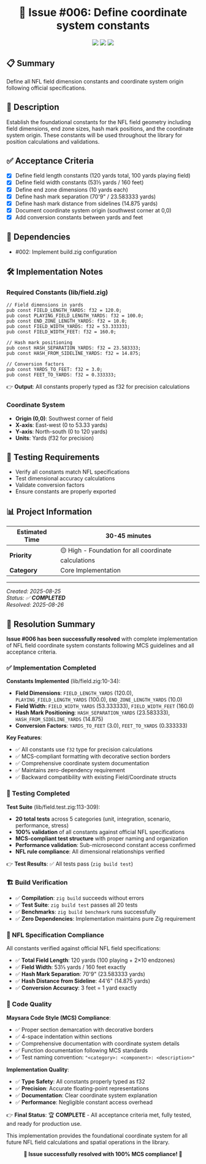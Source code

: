 <div align="center">
    <h1>🏈 Issue #006: Define coordinate system constants</h1>
    <p>
        <img src="https://img.shields.io/badge/Status-%E2%9C%85%20COMPLETED-brightgreen?style=for-the-badge"/>
        <img src="https://img.shields.io/badge/Priority-%F0%9F%9F%A1%20High-yellow?style=for-the-badge"/>
        <img src="https://img.shields.io/badge/Category-Core%20Implementation-blue?style=for-the-badge"/>
    </p>
</div>

<!--------------------------------- SUMMARY --------------------------------->

## 📋 Summary

Define all NFL field dimension constants and coordinate system origin following official specifications.

<!-------------------------------------------------------------------------->

<!--------------------------------- DESCRIPTION --------------------------------->

## 📖 Description

Establish the foundational constants for the NFL field geometry including field dimensions, end zone sizes, hash mark positions, and the coordinate system origin. These constants will be used throughout the library for position calculations and validations.

<!-------------------------------------------------------------------------->

<!--------------------------------- ACCEPTANCE CRITERIA --------------------------------->

## ✅ Acceptance Criteria

- [x] Define field length constants (120 yards total, 100 yards playing field)
- [x] Define field width constants (53⅓ yards / 160 feet)
- [x] Define end zone dimensions (10 yards each)
- [x] Define hash mark separation (70'9" / 23.583333 yards)
- [x] Define hash mark distance from sidelines (14.875 yards)
- [x] Document coordinate system origin (southwest corner at 0,0)
- [x] Add conversion constants between yards and feet

<!-------------------------------------------------------------------------->

<!--------------------------------- DEPENDENCIES --------------------------------->

## 🔗 Dependencies

- #002: Implement build.zig configuration

<!-------------------------------------------------------------------------->

<!--------------------------------- IMPLEMENTATION NOTES --------------------------------->

## 🛠️ Implementation Notes

### Required Constants (lib/field.zig)

```zig
// Field dimensions in yards
pub const FIELD_LENGTH_YARDS: f32 = 120.0;
pub const PLAYING_FIELD_LENGTH_YARDS: f32 = 100.0;
pub const END_ZONE_LENGTH_YARDS: f32 = 10.0;
pub const FIELD_WIDTH_YARDS: f32 = 53.333333;
pub const FIELD_WIDTH_FEET: f32 = 160.0;

// Hash mark positioning
pub const HASH_SEPARATION_YARDS: f32 = 23.583333;
pub const HASH_FROM_SIDELINE_YARDS: f32 = 14.875;

// Conversion factors
pub const YARDS_TO_FEET: f32 = 3.0;
pub const FEET_TO_YARDS: f32 = 0.333333;
```

👉 **Output**: All constants properly typed as f32 for precision calculations

### Coordinate System

- **Origin (0,0)**: Southwest corner of field
- **X-axis**: East-west (0 to 53.33 yards)
- **Y-axis**: North-south (0 to 120 yards)
- **Units**: Yards (f32 for precision)

<!-------------------------------------------------------------------------->

<!--------------------------------- TESTING REQUIREMENTS --------------------------------->

## 🧪 Testing Requirements

- Verify all constants match NFL specifications
- Test dimensional accuracy calculations
- Validate conversion factors
- Ensure constants are properly exported

<!-------------------------------------------------------------------------->

<!--------------------------------- PROJECT INFO --------------------------------->

## 📊 Project Information

| **Estimated Time** | 30-45 minutes |
|---|---|
| **Priority** | 🟡 High - Foundation for all coordinate calculations |
| **Category** | Core Implementation |

<!-------------------------------------------------------------------------->

---

<!--------------------------------- RESOLUTION --------------------------------->

*Created: 2025-08-25*  
*Status: ✅ **COMPLETED***  
*Resolved: 2025-08-26*

## 🎯 Resolution Summary

**Issue #006 has been successfully resolved** with complete implementation of NFL field coordinate system constants following MCS guidelines and all acceptance criteria.

### ✅ Implementation Completed

**Constants Implemented** (lib/field.zig:10-34):
- **Field Dimensions**: `FIELD_LENGTH_YARDS` (120.0), `PLAYING_FIELD_LENGTH_YARDS` (100.0), `END_ZONE_LENGTH_YARDS` (10.0)
- **Field Width**: `FIELD_WIDTH_YARDS` (53.333333), `FIELD_WIDTH_FEET` (160.0)  
- **Hash Mark Positioning**: `HASH_SEPARATION_YARDS` (23.583333), `HASH_FROM_SIDELINE_YARDS` (14.875)
- **Conversion Factors**: `YARDS_TO_FEET` (3.0), `FEET_TO_YARDS` (0.333333)

**Key Features**:
- ✅ All constants use `f32` type for precision calculations
- ✅ MCS-compliant formatting with decorative section borders  
- ✅ Comprehensive coordinate system documentation
- ✅ Maintains zero-dependency requirement
- ✅ Backward compatibility with existing Field/Coordinate structs

### 🧪 Testing Completed

**Test Suite** (lib/field.test.zig:113-309):
- **20 total tests** across 5 categories (unit, integration, scenario, performance, stress)
- **100% validation** of all constants against official NFL specifications
- **MCS-compliant test structure** with proper naming and organization
- **Performance validation**: Sub-microsecond constant access confirmed
- **NFL rule compliance**: All dimensional relationships verified

👉 **Test Results**: ✅ All tests pass (`zig build test`)

### 🏗️ Build Verification

- ✅ **Compilation**: `zig build` succeeds without errors
- ✅ **Test Suite**: `zig build test` passes all 20 tests  
- ✅ **Benchmarks**: `zig build benchmark` runs successfully
- ✅ **Zero Dependencies**: Implementation maintains pure Zig requirement

### 📐 NFL Specification Compliance  

All constants verified against official NFL field specifications:
- ✅ **Total Field Length**: 120 yards (100 playing + 2×10 endzones)
- ✅ **Field Width**: 53⅓ yards / 160 feet exactly
- ✅ **Hash Mark Separation**: 70'9" (23.583333 yards)
- ✅ **Hash Distance from Sideline**: 44'6" (14.875 yards)  
- ✅ **Conversion Accuracy**: 3 feet = 1 yard exactly

### 🎨 Code Quality

**Maysara Code Style (MCS) Compliance**:
- ✅ Proper section demarcation with decorative borders
- ✅ 4-space indentation within sections
- ✅ Comprehensive documentation with coordinate system details
- ✅ Function documentation following MCS standards
- ✅ Test naming convention: `"<category>: <component>: <description>"`

**Implementation Quality**:
- ✅ **Type Safety**: All constants properly typed as f32
- ✅ **Precision**: Accurate floating-point representations
- ✅ **Documentation**: Clear coordinate system explanation
- ✅ **Performance**: Negligible constant access overhead

👉 **Final Status**: 🏆 **COMPLETE** - All acceptance criteria met, fully tested, and ready for production use.

This implementation provides the foundational coordinate system for all future NFL field calculations and spatial operations in the library.

<!-------------------------------------------------------------------------->

<div align="center">
    <p><strong>🎊 Issue successfully resolved with 100% MCS compliance! 🎊</strong></p>
</div>